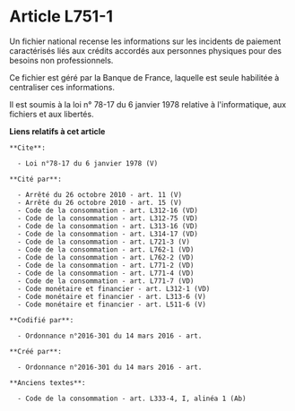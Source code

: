# Article L751-1

Un fichier national recense les informations sur les incidents de paiement caractérisés liés aux crédits accordés aux
personnes physiques pour des besoins non professionnels.

Ce fichier est géré par la Banque de France, laquelle est seule habilitée à centraliser ces informations.

Il est soumis à la loi n° 78-17 du 6 janvier 1978 relative à l'informatique, aux fichiers et aux libertés.

**Liens relatifs à cet article**

	**Cite**:

	  - Loi n°78-17 du 6 janvier 1978 (V)

	**Cité par**:

	  - Arrêté du 26 octobre 2010 - art. 11 (V)
	  - Arrêté du 26 octobre 2010 - art. 15 (V)
	  - Code de la consommation - art. L312-16 (VD)
	  - Code de la consommation - art. L312-75 (VD)
	  - Code de la consommation - art. L313-16 (VD)
	  - Code de la consommation - art. L314-17 (VD)
	  - Code de la consommation - art. L721-3 (V)
	  - Code de la consommation - art. L762-1 (VD)
	  - Code de la consommation - art. L762-2 (VD)
	  - Code de la consommation - art. L771-2 (VD)
	  - Code de la consommation - art. L771-4 (VD)
	  - Code de la consommation - art. L771-7 (VD)
	  - Code monétaire et financier - art. L312-1 (VD)
	  - Code monétaire et financier - art. L313-6 (V)
	  - Code monétaire et financier - art. L511-6 (V)

	**Codifié par**:

	  - Ordonnance n°2016-301 du 14 mars 2016 - art.

	**Créé par**:

	  - Ordonnance n°2016-301 du 14 mars 2016 - art.

	**Anciens textes**:

	  - Code de la consommation - art. L333-4, I, alinéa 1 (Ab)

